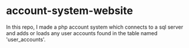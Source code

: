 # account-system-website
In this repo, I made a php account system which connects to a sql server and adds or loads any user accounts found in the table named 'user_accounts'.
